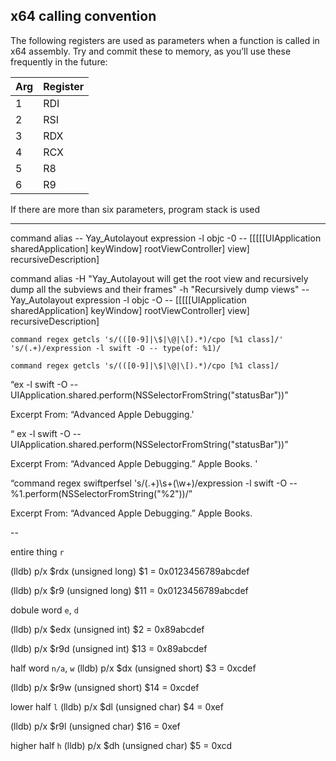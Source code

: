 
## x64 calling convention

The following registers are used as parameters when a function is called in x64 assembly. Try and commit these to memory, as you’ll use these frequently in the future:

Arg | Register
----|---------
1   | RDI
2   | RSI
3   | RDX
4   | RCX
5   | R8
6   | R9

If there are more than six parameters, program stack is used


-----

command alias -- Yay_Autolayout expression -l objc -0 -- [[[[[UIApplication sharedApplication] keyWindow] rootViewController] view] recursiveDescription]


command alias -H "Yay_Autolayout will get the root view and recursively dump all the subviews and their frames" -h "Recursively dump views" -- Yay_Autolayout expression -l objc -O -- [[[[[UIApplication sharedApplication] keyWindow] rootViewController] view] recursiveDescription]



```
command regex getcls 's/(([0-9]|\$|\@|\[).*)/cpo [%1 class]/' 's/(.+)/expression -l swift -O -- type(of: %1)/

command regex getcls 's/(([0-9]|\$|\@|\[).*)/cpo [%1 class]/
```

“ex -l swift -O -- UIApplication.shared.perform(NSSelectorFromString("statusBar"))”

Excerpt From: “Advanced Apple Debugging.'


“ ex -l swift -O -- UIApplication.shared.perform(NSSelectorFromString("statusBar"))”

Excerpt From: “Advanced Apple Debugging.” Apple Books. '


“command regex swiftperfsel 's/(.+)\s+(\w+)/expression -l swift -O -- %1.perform(NSSelectorFromString("%2"))/”

Excerpt From: “Advanced Apple Debugging.” Apple Books. 



-- 

entire thing `r`

(lldb) p/x $rdx 
(unsigned long) $1 = 0x0123456789abcdef

(lldb)  p/x $r9
(unsigned long) $11 = 0x0123456789abcdef


dobule word `e`, `d`

(lldb) p/x $edx 
(unsigned int) $2 = 0x89abcdef

(lldb)  p/x $r9d
(unsigned int) $13 = 0x89abcdef

half word `n/a`, `w`
(lldb) p/x $dx 
(unsigned short) $3 = 0xcdef

(lldb) p/x $r9w
(unsigned short) $14 = 0xcdef

lower half `l`
(lldb) p/x $dl
(unsigned char) $4 = 0xef

(lldb) p/x $r9l
(unsigned char) $16 = 0xef

higher half `h`
(lldb) p/x $dh
(unsigned char) $5 = 0xcd

